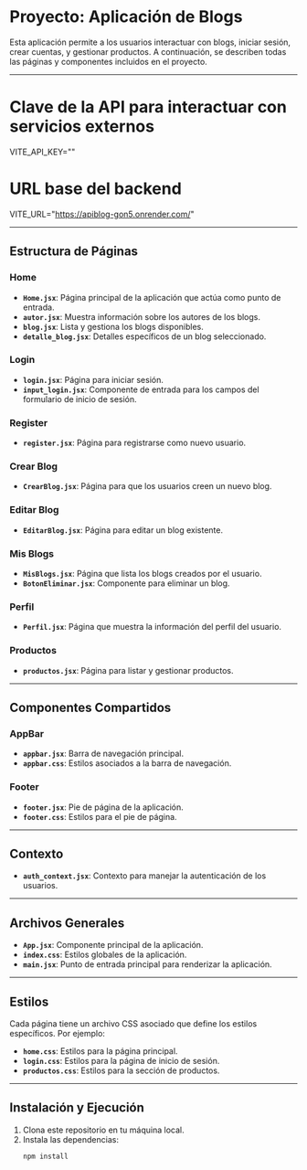 # Proyecto: Aplicación de Blogs

Esta aplicación permite a los usuarios interactuar con blogs, iniciar sesión, crear cuentas, y gestionar productos. A continuación, se describen todas las páginas y componentes incluidos en el proyecto.

---
# Clave de la API para interactuar con servicios externos

VITE_API_KEY=""

# URL base del backend

VITE_URL="https://apiblog-gon5.onrender.com/"

---
## Estructura de Páginas

### **Home**
- **`Home.jsx`**: Página principal de la aplicación que actúa como punto de entrada.
- **`autor.jsx`**: Muestra información sobre los autores de los blogs.
- **`blog.jsx`**: Lista y gestiona los blogs disponibles.
- **`detalle_blog.jsx`**: Detalles específicos de un blog seleccionado.

### **Login**
- **`login.jsx`**: Página para iniciar sesión.
- **`input_login.jsx`**: Componente de entrada para los campos del formulario de inicio de sesión.

### **Register**
- **`register.jsx`**: Página para registrarse como nuevo usuario.

### **Crear Blog**
- **`CrearBlog.jsx`**: Página para que los usuarios creen un nuevo blog.

### **Editar Blog**
- **`EditarBlog.jsx`**: Página para editar un blog existente.

### **Mis Blogs**
- **`MisBlogs.jsx`**: Página que lista los blogs creados por el usuario.
- **`BotonEliminar.jsx`**: Componente para eliminar un blog.

### **Perfil**
- **`Perfil.jsx`**: Página que muestra la información del perfil del usuario.

### **Productos**
- **`productos.jsx`**: Página para listar y gestionar productos.

---
## Componentes Compartidos

### **AppBar**
- **`appbar.jsx`**: Barra de navegación principal.
- **`appbar.css`**: Estilos asociados a la barra de navegación.

### **Footer**
- **`footer.jsx`**: Pie de página de la aplicación.
- **`footer.css`**: Estilos para el pie de página.

---
## Contexto
- **`auth_context.jsx`**: Contexto para manejar la autenticación de los usuarios.

---
## Archivos Generales
- **`App.jsx`**: Componente principal de la aplicación.
- **`index.css`**: Estilos globales de la aplicación.
- **`main.jsx`**: Punto de entrada principal para renderizar la aplicación.

---
## Estilos
Cada página tiene un archivo CSS asociado que define los estilos específicos. Por ejemplo:
- **`home.css`**: Estilos para la página principal.
- **`login.css`**: Estilos para la página de inicio de sesión.
- **`productos.css`**: Estilos para la sección de productos.

---
## Instalación y Ejecución

1. Clona este repositorio en tu máquina local.
2. Instala las dependencias:
   ```bash
   npm install
   ```
